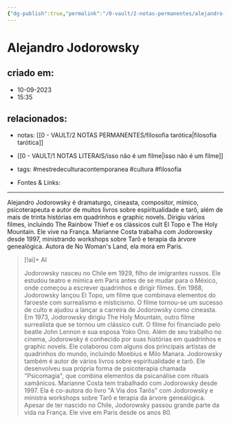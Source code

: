 ```yaml
---
{"dg-publish":true,"permalink":"/0-vault/2-notas-permanentes/alejandro-jodorowsky/","tags":["permanente","mestredeculturacontemporanea","cultura","filosofia"],"dgHomeLink":true,"dgShowLocalGraph":true,"dgShowFileTree":true,"dgEnableSearch":true}
---
```


# Alejandro Jodorowsky

## criado em: 
- 10-09-2023
- 15:35
## relacionados:
- notas: [[0 - VAULT/2 NOTAS PERMANENTES/filosofia tarótica\|filosofia tarótica]]
- [[0 - VAULT/1 NOTAS LITERAIS/isso não é um filme\|isso não é um filme]]
- tags: #mestredeculturacontemporanea #cultura #filosofia 

- Fontes & Links: 
---
Alejandro Jodorowsky é dramaturgo, cineasta, compositor, mímico, psicoterapeuta e autor de muitos livros sobre espiritualidade e tarô, além de mais de trinta histórias em quadrinhos e graphic novels. Dirigiu vários filmes, incluindo The Rainbow Thief e os clássicos cult El Topo e The Holy Mountain. Ele vive na França. Marianne Costa trabalha com Jodorowsky desde 1997, ministrando workshops sobre Tarô e terapia da árvore genealógica. Autora de No Woman's Land, ela mora em Paris.


> [!ai]+ AI
>
> Jodorowsky nasceu no Chile em 1929, filho de imigrantes russos. Ele estudou teatro e mímica em Paris antes de se mudar para o México, onde começou a escrever quadrinhos e dirigir filmes. Em 1968, Jodorowsky lançou El Topo, um filme que combinava elementos do faroeste com surrealismo e misticismo. O filme tornou-se um sucesso de culto e ajudou a lançar a carreira de Jodorowsky como cineasta.
> Em 1973, Jodorowsky dirigiu The Holy Mountain, outro filme surrealista que se tornou um clássico cult. O filme foi financiado pelo beatle John Lennon e sua esposa Yoko Ono.
> Além de seu trabalho no cinema, Jodorowsky é conhecido por suas histórias em quadrinhos e graphic novels. Ele colaborou com alguns dos principais artistas de quadrinhos do mundo, incluindo Moebius e Milo Manara.
> Jodorowsky também é autor de vários livros sobre espiritualidade e tarô. Ele desenvolveu sua própria forma de psicoterapia chamada "Psicomagia", que combina elementos da psicanálise com rituais xamânicos.
> Marianne Costa tem trabalhado com Jodorowsky desde 1997. Ela é co-autora do livro "A Via dos Tarôs" com Jodorowsky e ministra workshops sobre Tarô e terapia da árvore genealógica.
> Apesar de ter nascido no Chile, Jodorowsky passou grande parte da vida na França. Ele vive em Paris desde os anos 80.

